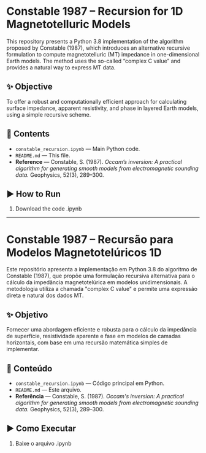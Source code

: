# Constable 1987 – Recursion for 1D Magnetotelluric Models

This repository presents a Python 3.8 implementation of the algorithm proposed by Constable (1987), which introduces an alternative recursive formulation to compute magnetotelluric (MT) impedance in one-dimensional Earth models. The method uses the so-called “complex C value” and provides a natural way to express MT data.

## ✨ Objective

To offer a robust and computationally efficient approach for calculating surface impedance, apparent resistivity, and phase in layered Earth models, using a simple recursive scheme.

## 📂 Contents

- `constable_recursion.ipynb` — Main Python code.
- `README.md` — This file.
- **Reference** — Constable, S. (1987). *Occam’s inversion: A practical algorithm for generating smooth models from electromagnetic sounding data.* Geophysics, 52(3), 289–300.

## ▶️ How to Run

1. Download the code .ipynb


-----------------------------------------


# Constable 1987 – Recursão para Modelos Magnetotelúricos 1D

Este repositório apresenta a implementação em Python 3.8 do algoritmo de Constable (1987), que propõe uma formulação recursiva alternativa para o cálculo da impedância magnetotelúrica em modelos unidimensionais. A metodologia utiliza a chamada "complex C value" e permite uma expressão direta e natural dos dados MT.

## ✨ Objetivo

Fornecer uma abordagem eficiente e robusta para o cálculo da impedância de superfície, resistividade aparente e fase em modelos de camadas horizontais, com base em uma recursão matemática simples de implementar.

## 📂 Conteúdo

- `constable_recursion.ipynb` — Código principal em Python.
- `README.md` — Este arquivo.
- **Referência** — Constable, S. (1987). *Occam's inversion: A practical algorithm for generating smooth models from electromagnetic sounding data.* Geophysics, 52(3), 289–300.

## ▶️ Como Executar

1.  Baixe o arquivo .ipynb
